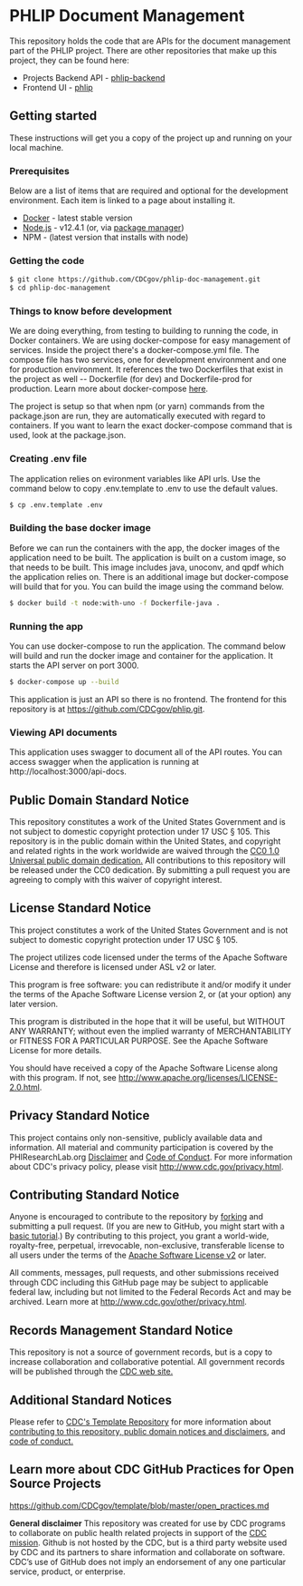 # PHLIP Document Management
This repository holds the code that are APIs for the document management
part of the PHLIP project. There are other repositories that make up this project, they can be found here: 
- Projects Backend API - [phlip-backend](https://github.com/CDCgov/phlip-backend)
- Frontend UI - [phlip](https://github.com/CDCgov/phlip)

## Getting started
These instructions will get you a copy of the project up and running on your local machine.

### Prerequisites
Below are a list of items that are required and optional for the development environment. Each item is linked to a page about installing it.
 
* [Docker](https://docs.docker.com/engine/installation/ "Installing Docker") - latest stable version
* [Node.js](https://nodejs.org/en/download/current/ "Installing Node") - v12.4.1
  (or, via [package manager](https://nodejs.org/en/download/package-manager/ "Installing Node via Package Manager"))
* NPM - (latest version that installs with node)

### Getting the code
```bash
$ git clone https://github.com/CDCgov/phlip-doc-management.git
$ cd phlip-doc-management
```

### Things to know before development
We are doing everything, from testing to building to running the code, in Docker containers. We are using docker-compose
for easy management of services. Inside the project there's a docker-compose.yml file. The compose file has two services, 
one for development environment and one for production environment. It references the two Dockerfiles that exist in the 
project as well -- Dockerfile (for dev) and Dockerfile-prod for production. Learn more about docker-compose [here](https://docs.docker.com/compose/ "Docker compose").

The project is setup so that when npm (or yarn) commands from the package.json are run, they are automatically executed 
with regard to containers. If you want to learn the exact docker-compose command that is used, look at the package.json.

### Creating .env file
The application relies on evironment variables like API urls. Use the command below to copy .env.template to .env to use the default values.
```bash
$ cp .env.template .env
```

### Building the base docker image
Before we can run the containers with the app, the docker images of the application need to be built. The application is
built on a custom image, so that needs to be built. This image includes java, unoconv, and qpdf which the application 
relies on. There is an additional image but docker-compose will build that for you. You can build the image using the command below. 

```bash
$ docker build -t node:with-uno -f Dockerfile-java .
``` 

### Running the app
You can use docker-compose to run the application. The command below will build and run the docker image and container
for the application. It starts the API server on port 3000.

```bash
$ docker-compose up --build
```

This application is just an API so there is no frontend. The frontend for this repository is at 
https://github.com/CDCgov/phlip.git. 

### Viewing API documents
This application uses swagger to document all of the API routes. You can access swagger when the application is running at http://localhost:3000/api-docs.


## Public Domain Standard Notice

This repository constitutes a work of the United States Government and is not subject to domestic copyright protection under 17 USC § 105. This repository is in the public domain within the United States, and copyright and related rights in the work worldwide are waived through the [CC0 1.0 Universal public domain dedication.](https://creativecommons.org/publicdomain/zero/1.0/) All contributions to this repository will be released under the CC0 dedication. By submitting a pull request you are agreeing to comply with this waiver of copyright interest.

## License Standard Notice

This project constitutes a work of the United States Government and is not subject to domestic copyright protection under 17 USC § 105.

The project utilizes code licensed under the terms of the Apache Software License and therefore is licensed under ASL v2 or later.

This program is free software: you can redistribute it and/or modify it under the terms of the Apache Software License version 2, or (at your option) any later version.

This program is distributed in the hope that it will be useful, but WITHOUT ANY WARRANTY; without even the implied warranty of MERCHANTABILITY or FITNESS FOR A PARTICULAR PURPOSE. See the Apache Software License for more details.

You should have received a copy of the Apache Software License along with this program. If not, see <http://www.apache.org/licenses/LICENSE-2.0.html>.

## Privacy Standard Notice

This project contains only non-sensitive, publicly available data and information. All material and community participation is covered by the PHIResearchLab.org [Disclaimer](http://www.phiresearchlab.org/index.php?option=com_content&view=article&id=26&Itemid=15) and [Code of Conduct](http://www.phiresearchlab.org/index.php?option=com_content&view=article&id=27&Itemid=19). For more information about CDC's privacy policy, please visit <http://www.cdc.gov/privacy.html>.

## Contributing Standard Notice

Anyone is encouraged to contribute to the repository by [forking](https://help.github.com/en/github/getting-started-with-github/fork-a-repo) and submitting a pull request. (If you are new to GitHub, you might start with a [basic tutorial](https://help.github.com/en/github/getting-started-with-github/set-up-git).) By contributing to this project, you grant a world-wide, royalty-free, perpetual, irrevocable, non-exclusive, transferable license to all users under the terms of the [Apache Software License v2](http://www.apache.org/licenses/LICENSE-2.0.html) or later.

All comments, messages, pull requests, and other submissions received through CDC including this GitHub page may be subject to applicable federal law, including but not limited to the Federal Records Act and may be archived. Learn more at <http://www.cdc.gov/other/privacy.html>.

## Records Management Standard Notice

This repository is not a source of government records, but is a copy to increase collaboration and collaborative potential. All government records will be published through the [CDC web site.](http://www.cdc.gov)

## Additional Standard Notices

Please refer to [CDC's Template Repository](https://github.com/CDCgov/template/blob/master/open_practices.md) for more information about [contributing to this repository, public domain notices and disclaimers](https://github.com/CDCgov/template/blob/master/open_practices.md), and [code of conduct.](https://github.com/CDCgov/template/blob/master/code-of-conduct.md)

## Learn more about CDC GitHub Practices for Open Source Projects

<https://github.com/CDCgov/template/blob/master/open_practices.md>

**General disclaimer** This repository was created for use by CDC programs to collaborate on public health related projects in support of the [CDC mission](https://github.com/CDCgov/template/blob/master/open_practices.md). Github is not hosted by the CDC, but is a third party website used by CDC and its partners to share information and collaborate on software. CDC’s use of GitHub does not imply an endorsement of any one particular service, product, or enterprise.
